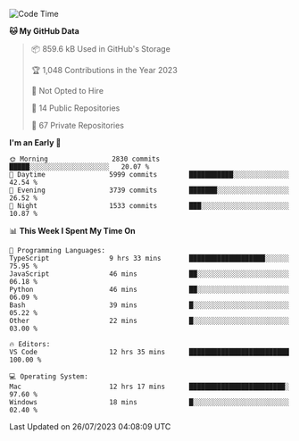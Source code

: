 <!--START_SECTION:waka-->
![Code Time](http://img.shields.io/badge/Code%20Time-4%2C380%20hrs%2039%20mins-blue)

**🐱 My GitHub Data** 

> 📦 859.6 kB Used in GitHub's Storage 
 > 
> 🏆 1,048 Contributions in the Year 2023
 > 
> 🚫 Not Opted to Hire
 > 
> 📜 14 Public Repositories 
 > 
> 🔑 67 Private Repositories 
 > 
**I'm an Early 🐤** 

```text
🌞 Morning                2830 commits        █████░░░░░░░░░░░░░░░░░░░░   20.07 % 
🌆 Daytime                5999 commits        ███████████░░░░░░░░░░░░░░   42.54 % 
🌃 Evening                3739 commits        ███████░░░░░░░░░░░░░░░░░░   26.52 % 
🌙 Night                  1533 commits        ███░░░░░░░░░░░░░░░░░░░░░░   10.87 % 
```


📊 **This Week I Spent My Time On** 

```text
💬 Programming Languages: 
TypeScript               9 hrs 33 mins       ███████████████████░░░░░░   75.95 % 
JavaScript               46 mins             ██░░░░░░░░░░░░░░░░░░░░░░░   06.18 % 
Python                   46 mins             ██░░░░░░░░░░░░░░░░░░░░░░░   06.09 % 
Bash                     39 mins             █░░░░░░░░░░░░░░░░░░░░░░░░   05.22 % 
Other                    22 mins             █░░░░░░░░░░░░░░░░░░░░░░░░   03.00 % 

🔥 Editors: 
VS Code                  12 hrs 35 mins      █████████████████████████   100.00 % 

💻 Operating System: 
Mac                      12 hrs 17 mins      ████████████████████████░   97.60 % 
Windows                  18 mins             █░░░░░░░░░░░░░░░░░░░░░░░░   02.40 % 
```


 Last Updated on 26/07/2023 04:08:09 UTC
<!--END_SECTION:waka-->

